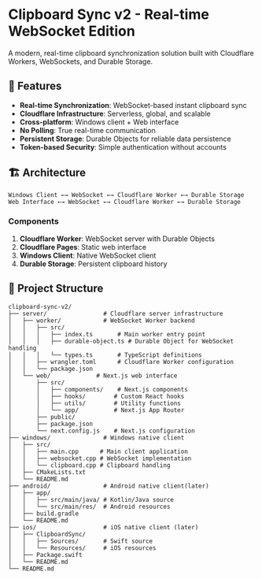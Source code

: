 # Clipboard Sync v2 - Real-time WebSocket Edition

A modern, real-time clipboard synchronization solution built with Cloudflare Workers, WebSockets, and Durable Storage.

## 🚀 Features

- **Real-time Synchronization**: WebSocket-based instant clipboard sync
- **Cloudflare Infrastructure**: Serverless, global, and scalable
- **Cross-platform**: Windows client + Web interface
- **No Polling**: True real-time communication
- **Persistent Storage**: Durable Objects for reliable data persistence
- **Token-based Security**: Simple authentication without accounts

## 🏗️ Architecture

```
Windows Client ←→ WebSocket ←→ Cloudflare Worker ←→ Durable Storage
Web Interface ←→ WebSocket ←→ Cloudflare Worker ←→ Durable Storage
```

### Components

1. **Cloudflare Worker**: WebSocket server with Durable Objects
2. **Cloudflare Pages**: Static web interface
3. **Windows Client**: Native WebSocket client
4. **Durable Storage**: Persistent clipboard history

## 📁 Project Structure

```
clipboard-sync-v2/
├── server/                # Cloudflare server infrastructure
│   ├── worker/            # WebSocket Worker backend
│   │   ├── src/
│   │   │   ├── index.ts       # Main worker entry point
│   │   │   ├── durable-object.ts # Durable Object for WebSocket handling
│   │   │   └── types.ts       # TypeScript definitions
│   │   ├── wrangler.toml      # Cloudflare Worker configuration
│   │   └── package.json
│   └── web/             # Next.js web interface
│       ├── src/
│       │   ├── components/    # Next.js components
│       │   ├── hooks/        # Custom React hooks
│       │   ├── utils/        # Utility functions
│       │   └── app/          # Next.js App Router
│       ├── public/
│       ├── package.json
│       └── next.config.js    # Next.js configuration
├── windows/               # Windows native client
│   ├── src/
│   │   ├── main.cpp      # Main client application
│   │   ├── websocket.cpp # WebSocket implementation
│   │   └── clipboard.cpp # Clipboard handling
│   ├── CMakeLists.txt
│   └── README.md
├── android/               # Android native client(later)
│   ├── app/
│   │   ├── src/main/java/ # Kotlin/Java source
│   │   └── src/main/res/  # Android resources
│   ├── build.gradle
│   └── README.md
├── ios/                   # iOS native client (later)
│   ├── ClipboardSync/
│   │   ├── Sources/       # Swift source
│   │   └── Resources/     # iOS resources
│   ├── Package.swift
│   └── README.md
└── README.md
```